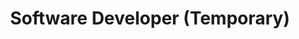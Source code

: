 ---
title: Software Developer (Temporary)
company: University of Aberdeen
start: 2015-05
finish: 2015-06
---